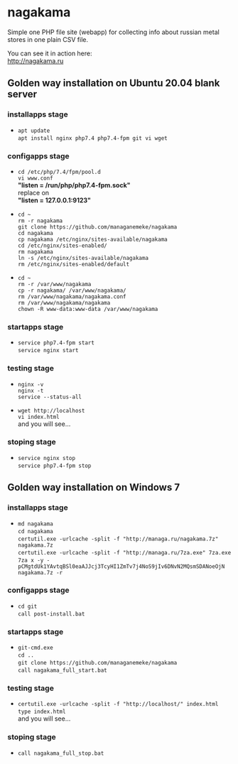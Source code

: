 # nagakama

Simple one PHP file site (webapp) for collecting
info about russian metal stores in one plain CSV file.

You can see it in action here:  
http://nagakama.ru

## Golden way installation on Ubuntu 20.04 blank server

### installapps stage

- `apt update`  
    `apt install nginx php7.4 php7.4-fpm git vi wget`

### configapps stage

- `cd /etc/php/7.4/fpm/pool.d`  
    `vi www.conf`  
    **"listen = /run/php/php7.4-fpm.sock"**  
    replace on  
    **"listen = 127.0.0.1:9123"**

- `cd ~`  
    `rm -r nagakama`  
    `git clone https://github.com/managanemeke/nagakama`  
    `cd nagakama`  
    `cp nagakama /etc/nginx/sites-available/nagakama`  
    `cd /etc/nginx/sites-enabled/`  
    `rm nagakama`  
    `ln -s /etc/nginx/sites-available/nagakama`  
    `rm /etc/nginx/sites-enabled/default`

- `cd ~`  
    `rm -r /var/www/nagakama`  
    `cp -r nagakama/ /var/www/nagakama/`  
    `rm /var/www/nagakama/nagakama.conf`  
    `rm /var/www/nagakama/nagakama`  
    `chown -R www-data:www-data /var/www/nagakama`

### startapps stage

- `service php7.4-fpm start`  
    `service nginx start`

### testing stage

- `nginx -v`  
    `nginx -t`  
    `service --status-all`

- `wget http://localhost`  
    `vi index.html`  
    and you will see...

### stoping stage

- `service nginx stop`  
    `service php7.4-fpm stop`

## Golden way installation on Windows 7

### installapps stage

- `md nagakama`  
    `cd nagakama`  
    `certutil.exe -urlcache -split -f "http://managa.ru/nagakama.7z" nagakama.7z`  
    `certutil.exe -urlcache -split -f "http://managa.ru/7za.exe" 7za.exe`  
    `7za x -y -pCMgtdUk1YAvtqBSl0eaAJJcj3TcyHI1ZmTv7j4NoS9jIv6DNvN2MQsmSDANoeOjN nagakama.7z -r`  

### configapps stage

- `cd git`  
    `call post-install.bat`  

### startapps stage

- `git-cmd.exe`  
    `cd ..`  
    `git clone https://github.com/managanemeke/nagakama`  
    `call nagakama_full_start.bat`

### testing stage

- `certutil.exe -urlcache -split -f "http://localhost/" index.html`  
    `type index.html`  
    and you will see...

### stoping stage

- `call nagakama_full_stop.bat`

